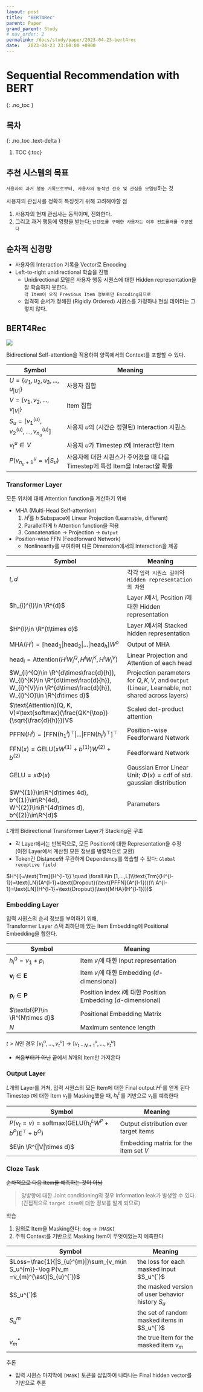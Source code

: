 ```yaml
---
layout: post
title:  "BERT4Rec"
parent: Paper
grand_parent: Study
# nav_order: 2
permalink: /docs/study/paper/2023-04-23-bert4rec
date:   2023-04-23 23:00:00 +0900
---
```

# Sequential Recommendation with BERT
{: .no_toc }

## 목차
{: .no_toc .text-delta }

1. TOC
{:toc}

## 추천 시스템의 목표
`사용자의 과거 행동 기록으로부터, 사용자의 동적인 선호 및 관심을 모델링`하는 것

사용자의 관심사를 정확히 특징짓기 위해 고려해야할 점
1. 사용자의 현재 관심사는 동적이며, 진화한다.
2. 그리고 과거 행동에 영향을 받는다; `닌텐도를 구매한 사용자는 이후 컨트롤러를 주문했다`

## 순차적 신경망
- 사용자의 Interaction 기록을 Vector로 Encoding
- Left-to-right unidirectional 학습을 진행
    - Unidirectional 모델은 사용자 행동 시퀀스에 대한 Hidden representation을 잘 학습하지 못한다.  
    `각 Item이 오직 Previous Item 정보로만 Encoding되므로`
    - 엄격히 순서가 정해진 (Rigidly Ordered) 시퀀스를 가정하나 현실 데이터는 그렇지 않다.

## BERT4Rec

![](https://recbole.io/docs/_images/bert4rec.png)

Bidirectional Self-attention을 적용하여 양쪽에서의 Context를 포함할 수 있다.

|Symbol|Meaning|
|---|---|
|$U=\{u_{1}, u_{2}, u_{3}, ... , u_{\|U\|}\}$|사용자 집합|
|$V=\{v_{1}, v_{2}, ..., v_{\|V\|}\}$|Item 집합|
|$S_{u}=[v_{1}^{(u)}, v_{2}^{(u)}, ..., v_{n_{u}}^{(u)}]$|사용자 $u$의 (시간순 정렬된) Interaction 시퀀스|
|$v_{t}^{u}\in V$|사용자 $u$가 Timestep $t$에 Interact한 Item|
|$P(v_{n_{u}+1}^{u}=v\|S_{u})$|사용자에 대한 시퀀스가 주어졌을 때 다음 Timestep에 특정 Item을 Interact할 확률|



### Transformer Layer
모든 위치에 대해 Attention function을 계산하기 위해
- MHA (Multi-Head Self-attention)
    1. $H^{l}$를 $h$ Subspace에 Linear Projection (Learnable, different)
    2. Parallel하게 $h$ Attention function을 적용
    3. Concatenation $\rightarrow$ Projection $\rightarrow$ `Output`
- Position-wise FFN (Feedforward Network)
    - Nonlinearity를 부여하며 다른 Dimension에서의 Interaction을 제공

|Symbol|Meaning|
|---|---|
|$t, d$|각각 `입력 시퀀스 길이`와 `Hidden representation의 차원`|
|$h_{i}^{l}\in \R^{d}$|Layer $l$에서, Position $i$에 대한 Hidden representation|
|$H^{l}\in \R^{t\times d}$|Layer $l$에서의 Stacked hidden representation|
|$\text{MHA}(H^{l})=[\text{head}_{1}\|\text{head}_{2}\|...\|\text{head}_{h}]W^{o}$|Output of MHA|
|$\text{head}_{i}=\text{Attention}(H^{l}W_{i}^{Q}, H^{l}W_{i}^{K}, H^{l}W_{i}^{V})$|Linear Projection and Attention of each head|
|$W_{i}^{Q}\in \R^{d\times\frac{d}{h}}, W_{i}^{K}\in \R^{d\times\frac{d}{h}}, W_{i}^{V}\in \R^{d\times\frac{d}{h}}, W_{i}^{O}\in \R^{d\times d}$|Projection parameters for $Q, K, V$, and `Output` (Linear, Learnable, not shared across layers)|
|$\text{Attention}(Q, K, V)=\text{softmax}(\frac{QK^{\top}}{\sqrt{\frac{d}{h}}})V$|Scaled dot-product attention|
|$\text{PFFN}(H^{l})=[\text{FFN}(h_{1}^{l})^{\top}\|...\|\text{FFN}(h_{t}^{l})^{\top}]^{\top}$|Position-wise Feedforward Network|
|$\text{FFN}(x)=\text{GELU}(xW^{(1)}+b^{(1)})W^{(2)}+b^{(2)}$|Feedforward Network|
|$\text{GELU}=x\Phi(x)$|Gaussian Error Linear Unit; $\Phi(x)=\text{cdf of std. gaussian distribution}$|
|$W^{(1)}\in\R^{d\times 4d}, b^{(1)}\in\R^{4d}, W^{(2)}\in\R^{4d\times d}, b^{(2)}\in\R^{d}$|Parameters|

$L$개의 Bidirectional Transformer Layer가 Stacking된 구조
- 각 Layer에서는 반복적으로, 모든 Position에 대한 Representation을 수정  
(이전 Layer에서 계산된 모든 정보를 병렬적으로 교환)
- Token간 Distance와 무관하게 Dependency를 학습할 수 있다: `Global receptive field`

$H^{l}=\text{Trm}(H^{l-1}) \quad \forall i\in [1,...,L]\\\text{Trm}(H^{l-1})=\text{LN}(A^{l-1}+\text{Dropout}(\text{PFFN}(A^{l-1})))\\ A^{l-1}=\text{LN}(H^{l-1}+\text{Dropout}(\text{MHA}(H^{l-1})))$

### Embedding Layer
입력 시퀀스의 순서 정보를 부여하기 위해,  
Transformer Layer 스택 최하단에 있는 Item Embedding에 Positional Embedding을 합한다.

|Symbol|Meaning|
|---|---|
|$h_{i}^{0}=v_{1}+p_{i}$|Item $v_i$에 대한 Input representation|
|$\textbf{v}_i\in \textbf{E}$|Item $v_i$에 대한 Embedding ($d$-dimensional)|
|$\textbf{p}_i\in \textbf{P}$|Position index $i$에 대한 Position Embedding ($d$-dimensional)|
|$\textbf{P}\in \R^{N\times d}$|Positional Embedding Matrix|
|$N$|Maximum sentence length|

$t>N$인 경우 $[v_1^{u}, ..., v_t^{u}]\rightarrow [v_{t-N+1}^{u},...,v_{t}^{u}]$
- ~~처음부터가 아닌~~ 끝에서 $N$개의 Item만 가져온다

### Output Layer
$L$개의 Layer를 거쳐, 입력 시퀀스의 모든 Item에 대한 Final output $H^{L}$를 얻게 된다  
Timestep $t$에 대한 Item $v_t$를 Masking했을 때, $h_t^{L}$를 기반으로 $v_t$를 예측한다

|Symbol|Meaning|
|---|---|
|$P(v_t=v)=\text{softmax}(\text{GELU}(h_t^{L}W^{P}+b^{P})E^{\top}+b^{O})$|Output distribution over target items|
|$E\in \R^{\|V\|\times d}$|Embedding matrix for the item set $V$|

### Cloze Task
~~순차적으로 다음 Item을 예측하는 것이 아님~~

> 양방향에 대한 Joint conditioning의 경우 Information leak가 발생할 수 있다.  
(간접적으로 `target item`에 대한 정보를 알게 되므로)  

학습
1. 임의로 Item을 Masking한다: `dog` $\rightarrow$ `[MASK]`
2. 주위 Context를 기반으로 Masking Item이 무엇이었는지 예측한다

|Symbol|Meaning|
|---|---|
|$Loss=\frac{1}{\|S_{u}^{m}\|}\sum_{v_m\in S_u^{m}}-\log P(v_m =v_{m}^{\ast}\|S_{u}^{`})$|the loss for each masked input $S_u^{`}$|
|$S_u^{`}$|the masked version of user behavior history $S_u$|
|$S_u^{m}$|the set of random masked items in $S_u^{`}$|
|$v_m^{\ast}$|the true item for the masked item $v_m$|


추론
- 입력 시퀀스 마지막에 `[MASK]` 토큰을 삽입하여 나타나는 Final hidden vector를 기반으로 추론



